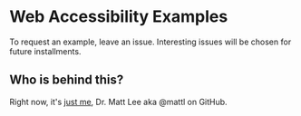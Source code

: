 # Web Accessibility Examples

To request an example, leave an issue. Interesting issues will be chosen for future installments.

## Who is behind this?

Right now, it's [just me](https://mat.tl), Dr. Matt Lee aka @mattl on GitHub.

